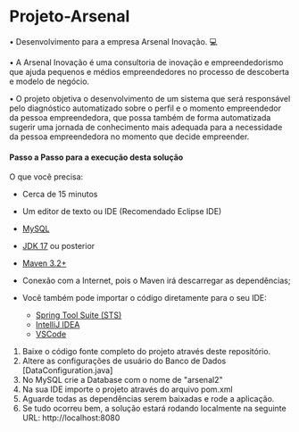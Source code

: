 # Projeto-Arsenal
 • Desenvolvimento para a empresa Arsenal Inovação. 💻

 • A Arsenal Inovação é uma consultoria de inovação e empreendedorismo que ajuda pequenos e médios empreendedores no processo de descoberta e modelo de negócio.

 • O projeto objetiva o desenvolvimento de um sistema que será responsável pelo diagnóstico automatizado sobre o perfil e o momento empreendedor da pessoa empreendedora, que possa também de forma automatizada sugerir uma jornada de conhecimento mais adequada para a necessidade da pessoa empreendedora no momento que decide empreender.

#### Passo a Passo para a execução desta solução

 O que você precisa:

- Cerca de 15 minutos
- Um editor de texto ou IDE (Recomendado Eclipse IDE)
- [MySQL](https://dev.mysql.com/downloads/) 

- [JDK 17](http://www.oracle.com/technetwork/java/javase/downloads/index.html) ou posterior
- [Maven 3.2+](https://maven.apache.org/download.cgi)
- Conexão com a Internet, pois o Maven irá descarregar as dependências;
- Você também pode importar o código diretamente para o seu IDE:
  - [Spring Tool Suite (STS)](https://spring.io/guides/gs/sts)
  - [IntelliJ IDEA](https://spring.io/guides/gs/intellij-idea/)
  - [VSCode](https://spring.io/guides/gs/guides-with-vscode/)



1. Baixe o código fonte completo do projeto através deste repositório.
2. Altere as configurações de usuário do Banco de Dados [DataConfiguration.java]
3. No MySQL crie a Database com o nome de "arsenal2"
4. Na sua IDE importe o projeto através do arquivo pom.xml 
5. Aguarde todas as dependências serem baixadas e rode a aplicação.
6. Se tudo ocorreu bem, a solução estará rodando localmente na seguinte URL: http://localhost:8080





